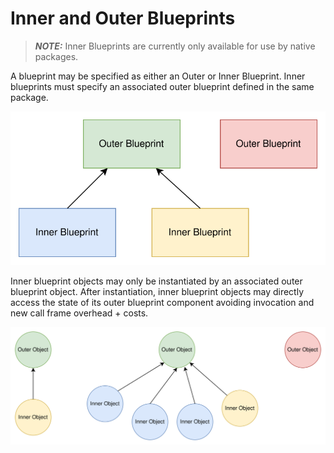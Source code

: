 # Inner and Outer Blueprints

> **_NOTE:_** Inner Blueprints are currently only available for use by native packages.

A blueprint may be specified as either an Outer or Inner Blueprint. Inner blueprints must specify
an associated outer blueprint defined in the same package.

![](inner_outer_blueprints.drawio.svg)

Inner blueprint objects may only be instantiated by an associated outer blueprint object. After
instantiation, inner blueprint objects may directly access the state of its outer blueprint component
avoiding invocation and new call frame overhead + costs.

![](inner_outer_objects.drawio.svg)

